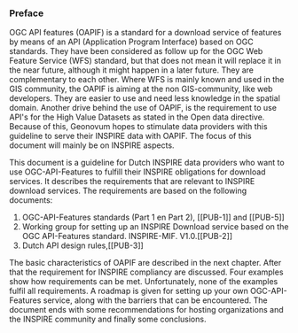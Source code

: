 ### Preface

OGC API features (OAPIF) is a standard for a download service of features by means of an API (Application Program Interface) based on OGC standards. 
They have been considered as follow up for the OGC Web Feature Service (WFS) standard, but that does not mean it will replace it in the near future, although it might happen in a later future.
They are complementary to each other. Where WFS is mainly known and used in the GIS community, the OAPIF is aiming at the non GIS-community, like web developers. 
They are easier to use and need less knowledge in the spatial domain.
Another drive behind the use of OAPIF, is the requirement to use API's for the High Value Datasets as stated in the Open data directive.
Because of this, Geonovum hopes to stimulate data providers with this guideline to serve their INSPIRE data with OAPIF. The focus of this document will mainly be on INSPIRE aspects.

This document is a guideline for Dutch INSPIRE data providers who want to use OGC-API-Features to fulfill their INSPIRE obligations for download services.
It describes the requirements that are relevant to INSPIRE download services. The requirements are based on the following documents:
1. OGC-API-Features standards (Part 1 en Part 2), [[PUB-1]] and [[PUB-5]]
2. Working group for setting up an INSPIRE Download service based on the OGC API-Features standard. INSPIRE-MIF. V1.0.[[PUB-2]]
3. Dutch API design rules,[[PUB-3]]

The basic characteristics of OAPIF are described in the next chapter.
After that the requirement for INSPIRE compliancy are discussed.
Four examples show how requirements can be met. Unfortunately, none of the examples fulfil all requirements.
A roadmap is given for setting up your own OGC-API-Features service, along with the barriers that can be encountered.
The document ends with some recommendations for hosting organizations and the INSPIRE community and finally some conclusions.



